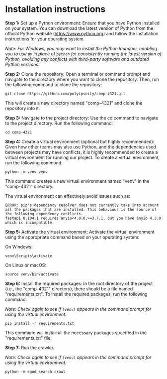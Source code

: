 # Installation instructions

**Step 1:**
Set up a Python environment: Ensure that you have Python installed on your system. You can download the latest version of Python from the official Python website (https://www.python.org) and follow the installation instructions for your operating system.

_Note: For Windows, you may want to install the Python launcher, enabling you to use `py` in place of `python` for consistently running the latest version of Python, avoiding any conflicts with third-party software and outdated Python versions._

**Step 2:**
Clone the repository: Open a terminal or command prompt and navigate to the directory where you want to clone the repository. Then, run the following command to clone the repository:
```
git clone https://github.com/polyipseity/comp-4321.git
```
This will create a new directory named "comp-4321" and clone the repository into it.

**Step 3:**
Navigate to the project directory: Use the cd command to navigate to the project directory. Run the following command:
```
cd comp-4321
```

**Step 4:**
Create a virtual environment (optional but highly recommended): Given how other teams may also use Python, and the dependencies used between projects may have conflicts, it is highly recommended to create a virtual environment for running our project. To create a virtual environment, run the following command:
```
python -m venv venv
```
This command creates a new virtual environment named "venv" in the "comp-4321" directory.

The virtual environment can effectively avoid issues such as: 
```
ERROR: pip's dependency resolver does not currently take into account all the packages that are installed. This behaviour is the source of the following dependency conflicts.
fastapi 0.104.1 requires anyio<4.0.0,>=3.7.1, but you have anyio 4.3.0 which is incompatible.
```

**Step 5:**
Activate the virtual environment: Activate the virtual environment using the appropriate command based on your operating system:

On Windows:
```
venv\Scripts\activate
```

On Linux or macOS:
```
source venv/bin/activate
```

**Step 6:**
Install the required packages: In the root directory of the project (i.e., the "comp-4321" directory), there should be a file named "requirements.txt". To install the required packages, run the following command:

_Note: Check again to see if `(venv)` appears in the command prompt for using the virtual environment._
```
pip install -r requirements.txt
```
This command will install all the necessary packages specified in the "requirements.txt" file.

**Step 7:**
Run the crawler. 

_Note: Check again to see if `(venv)` appears in the command prompt for using the virtual environment._

```
python -m egod_search.crawl
```
